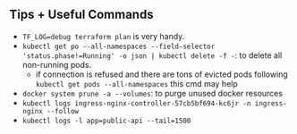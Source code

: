 ## Tips + Useful Commands 
- `TF_LOG=debug terraform plan` is very handy.
- `kubectl get po --all-namespaces --field-selector 'status.phase!=Running' -o json | kubectl delete -f -`: to delete all non-running pods. 
    - if connection is refused and there are tons of evicted pods following `kubectl get pods --all-namespaces` this cmd may help
- `docker system prune -a --volumes`: to purge unused docker resources 
- `kubectl logs ingress-nginx-controller-57cb5bf694-kc6jr -n ingress-nginx --follow`
- `kubectl logs -l app=public-api --tail=1500`